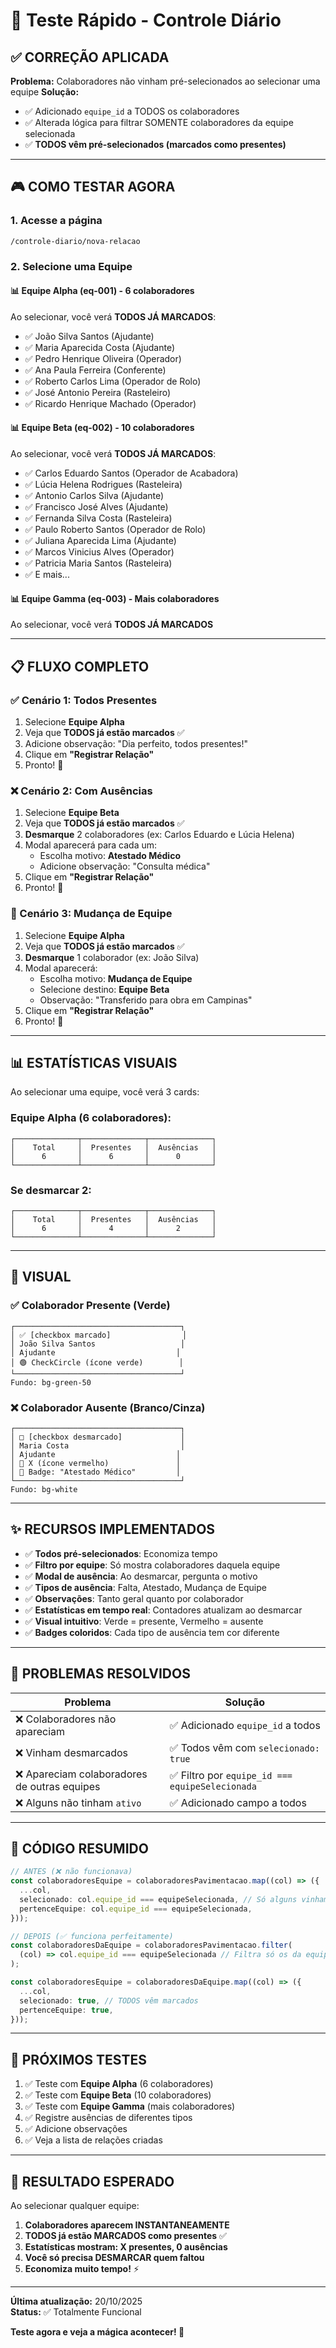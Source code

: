# 🚀 Teste Rápido - Controle Diário

## ✅ CORREÇÃO APLICADA

**Problema:** Colaboradores não vinham pré-selecionados ao selecionar uma equipe
**Solução:** 
- ✅ Adicionado `equipe_id` a TODOS os colaboradores
- ✅ Alterada lógica para filtrar SOMENTE colaboradores da equipe selecionada
- ✅ **TODOS vêm pré-selecionados (marcados como presentes)**

---

## 🎮 COMO TESTAR AGORA

### 1. Acesse a página
```
/controle-diario/nova-relacao
```

### 2. Selecione uma Equipe

#### 📊 **Equipe Alpha (eq-001)** - 6 colaboradores
Ao selecionar, você verá **TODOS JÁ MARCADOS**:
- ✅ João Silva Santos (Ajudante)
- ✅ Maria Aparecida Costa (Ajudante)
- ✅ Pedro Henrique Oliveira (Operador)
- ✅ Ana Paula Ferreira (Conferente)
- ✅ Roberto Carlos Lima (Operador de Rolo)
- ✅ José Antonio Pereira (Rasteleiro)
- ✅ Ricardo Henrique Machado (Operador)

#### 📊 **Equipe Beta (eq-002)** - 10 colaboradores
Ao selecionar, você verá **TODOS JÁ MARCADOS**:
- ✅ Carlos Eduardo Santos (Operador de Acabadora)
- ✅ Lúcia Helena Rodrigues (Rasteleira)
- ✅ Antonio Carlos Silva (Ajudante)
- ✅ Francisco José Alves (Ajudante)
- ✅ Fernanda Silva Costa (Rasteleira)
- ✅ Paulo Roberto Santos (Operador de Rolo)
- ✅ Juliana Aparecida Lima (Ajudante)
- ✅ Marcos Vinicius Alves (Operador)
- ✅ Patricia Maria Santos (Rasteleira)
- ✅ E mais...

#### 📊 **Equipe Gamma (eq-003)** - Mais colaboradores
Ao selecionar, você verá **TODOS JÁ MARCADOS**

---

## 📋 FLUXO COMPLETO

### ✅ Cenário 1: Todos Presentes
1. Selecione **Equipe Alpha**
2. Veja que **TODOS já estão marcados** ✅
3. Adicione observação: "Dia perfeito, todos presentes!"
4. Clique em **"Registrar Relação"**
5. Pronto! 🎉

### ❌ Cenário 2: Com Ausências
1. Selecione **Equipe Beta**
2. Veja que **TODOS já estão marcados** ✅
3. **Desmarque** 2 colaboradores (ex: Carlos Eduardo e Lúcia Helena)
4. Modal aparecerá para cada um:
   - Escolha motivo: **Atestado Médico**
   - Adicione observação: "Consulta médica"
5. Clique em **"Registrar Relação"**
6. Pronto! 🎉

### 🔄 Cenário 3: Mudança de Equipe
1. Selecione **Equipe Alpha**
2. Veja que **TODOS já estão marcados** ✅
3. **Desmarque** 1 colaborador (ex: João Silva)
4. Modal aparecerá:
   - Escolha motivo: **Mudança de Equipe**
   - Selecione destino: **Equipe Beta**
   - Observação: "Transferido para obra em Campinas"
5. Clique em **"Registrar Relação"**
6. Pronto! 🎉

---

## 📊 ESTATÍSTICAS VISUAIS

Ao selecionar uma equipe, você verá 3 cards:

### Equipe Alpha (6 colaboradores):
```
┌──────────────┬──────────────┬──────────────┐
│    Total     │  Presentes   │  Ausências   │
│      6       │      6       │      0       │
└──────────────┴──────────────┴──────────────┘
```

### Se desmarcar 2:
```
┌──────────────┬──────────────┬──────────────┐
│    Total     │  Presentes   │  Ausências   │
│      6       │      4       │      2       │
└──────────────┴──────────────┴──────────────┘
```

---

## 🎨 VISUAL

### ✅ Colaborador Presente (Verde)
```
┌─────────────────────────────────────┐
│ ✅ [checkbox marcado]                │
│ João Silva Santos                   │
│ Ajudante                           │
│ 🟢 CheckCircle (ícone verde)        │
└─────────────────────────────────────┘
Fundo: bg-green-50
```

### ❌ Colaborador Ausente (Branco/Cinza)
```
┌─────────────────────────────────────┐
│ □ [checkbox desmarcado]             │
│ Maria Costa                         │
│ Ajudante                           │
│ 🔴 X (ícone vermelho)               │
│ 🔵 Badge: "Atestado Médico"         │
└─────────────────────────────────────┘
Fundo: bg-white
```

---

## ✨ RECURSOS IMPLEMENTADOS

- ✅ **Todos pré-selecionados**: Economiza tempo
- ✅ **Filtro por equipe**: Só mostra colaboradores daquela equipe
- ✅ **Modal de ausência**: Ao desmarcar, pergunta o motivo
- ✅ **Tipos de ausência**: Falta, Atestado, Mudança de Equipe
- ✅ **Observações**: Tanto geral quanto por colaborador
- ✅ **Estatísticas em tempo real**: Contadores atualizam ao desmarcar
- ✅ **Visual intuitivo**: Verde = presente, Vermelho = ausente
- ✅ **Badges coloridos**: Cada tipo de ausência tem cor diferente

---

## 🐛 PROBLEMAS RESOLVIDOS

| Problema | Solução |
|----------|---------|
| ❌ Colaboradores não apareciam | ✅ Adicionado `equipe_id` a todos |
| ❌ Vinham desmarcados | ✅ Todos vêm com `selecionado: true` |
| ❌ Apareciam colaboradores de outras equipes | ✅ Filtro por `equipe_id === equipeSelecionada` |
| ❌ Alguns não tinham `ativo` | ✅ Adicionado campo a todos |

---

## 📝 CÓDIGO RESUMIDO

```typescript
// ANTES (❌ não funcionava)
const colaboradoresEquipe = colaboradoresPavimentacao.map((col) => ({
  ...col,
  selecionado: col.equipe_id === equipeSelecionada, // Só alguns vinham marcados
  pertenceEquipe: col.equipe_id === equipeSelecionada,
}));

// DEPOIS (✅ funciona perfeitamente)
const colaboradoresDaEquipe = colaboradoresPavimentacao.filter(
  (col) => col.equipe_id === equipeSelecionada // Filtra só os da equipe
);

const colaboradoresEquipe = colaboradoresDaEquipe.map((col) => ({
  ...col,
  selecionado: true, // TODOS vêm marcados
  pertenceEquipe: true,
}));
```

---

## 🎯 PRÓXIMOS TESTES

1. ✅ Teste com **Equipe Alpha** (6 colaboradores)
2. ✅ Teste com **Equipe Beta** (10 colaboradores)
3. ✅ Teste com **Equipe Gamma** (mais colaboradores)
4. ✅ Registre ausências de diferentes tipos
5. ✅ Adicione observações
6. ✅ Veja a lista de relações criadas

---

## 🎉 RESULTADO ESPERADO

Ao selecionar qualquer equipe:
1. **Colaboradores aparecem INSTANTANEAMENTE**
2. **TODOS já estão MARCADOS como presentes** ✅
3. **Estatísticas mostram: X presentes, 0 ausências**
4. **Você só precisa DESMARCAR quem faltou**
5. **Economiza muito tempo!** ⚡

---

**Última atualização:** 20/10/2025  
**Status:** ✅ Totalmente Funcional

**Teste agora e veja a mágica acontecer! 🚀**

